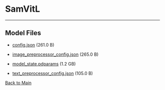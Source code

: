 
# SamVitL
---



## Model Files

- [config.json](https://paddlenlp.bj.bcebos.com/models/community/Sam/SamVitL/config.json) (261.0 B)

- [image_preprocessor_config.json](https://paddlenlp.bj.bcebos.com/models/community/Sam/SamVitL/image_preprocessor_config.json) (265.0 B)

- [model_state.pdparams](https://paddlenlp.bj.bcebos.com/models/community/Sam/SamVitL/model_state.pdparams) (1.2 GB)

- [text_preprocessor_config.json](https://paddlenlp.bj.bcebos.com/models/community/Sam/SamVitL/text_preprocessor_config.json) (105.0 B)


[Back to Main](../../)
